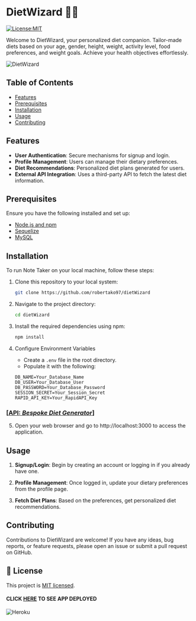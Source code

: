 # DietWizard 🧙‍♂️


[![License:MIT](https://img.shields.io/badge/License-MIT-yellow.svg)](https://opensource.org/license/mit/)


Welcome to DietWizard, your personalized diet companion. Tailor-made diets based on your age, gender, height, weight, activity level, food preferences, and weight goals. Achieve your health objectives effortlessly.

![DietWizard](./Screenshot.png)

## Table of Contents

- [Features](#features)
- [Prerequisites](#prerequisites)
- [Installation](#installation)
- [Usage](#usage)
- [Contributing](#contributing)

## Features

- **User Authentication**: Secure mechanisms for signup and login.
- **Profile Management**: Users can manage their dietary preferences.
- **Diet Recommendations**: Personalized diet plans generated for users.
- **External API Integration**: Uses a third-party API to fetch the latest diet information.


## Prerequisites

Ensure you have the following installed and set up:

- [Node.js and npm](https://nodejs.org/)
- [Sequelize](https://sequelize.org/)
- [MySQL](https://www.mysql.com/)

## Installation

To run Note Taker on your local machine, follow these steps:

1. Clone this repository to your local system:

   ```bash
   git clone https://github.com/robertako97/dietWizard

2. Navigate to the project directory:

    ```bash
   cd dietWizard

3. Install the required dependencies using npm:

    ```bash
   npm install

4. Configure Environment Variables
   - Create a `.env` file in the root directory.
   - Populate it with the following:

    ```plaintext
    DB_NAME=Your_Database_Name
    DB_USER=Your_Database_User
    DB_PASSWORD=Your_Database_Password
    SESSION_SECRET=Your_Session_Secret
    RAPID_API_KEY=Your_RapidAPI_Key
    ```
### [[**API:** *Bespoke Diet Generator*](https://rapidapi.com/genez-io-genez-io-default/api/bespoke-diet-generator)]

5. Open your web browser and go to http://localhost:3000 to access the application.

## Usage

1. **Signup/Login**: Begin by creating an account or logging in if you already have one.

2. **Profile Management**: Once logged in, update your dietary preferences from the profile page.

3. **Fetch Diet Plans**: Based on the preferences, get personalized diet recommendations.

## Contributing

Contributions to DietWizard are welcome! If you have any ideas, bug reports, or feature requests, please open an issue or submit a pull request on GitHub.

## 📝 License

This project is [MIT licensed](./LICENSE).

#### **CLICK [HERE]() TO SEE APP DEPLOYED**

![Heroku](https://img.shields.io/badge/heroku-%23430098.svg?style=for-the-badge&logo=heroku&logoColor=white)
